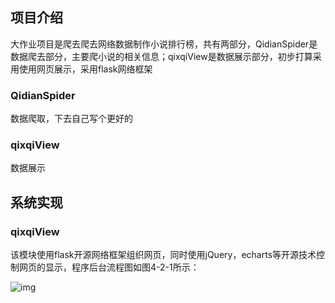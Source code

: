 ## 项目介绍
大作业项目是爬去爬去网络数据制作小说排行榜，共有两部分，QidianSpider是数据爬去部分，主要爬小说的相关信息；qixqiView是数据展示部分，初步打算采用使用网页展示，采用flask网络框架


### QidianSpider
数据爬取，下去自己写个更好的


### qixqiView
数据展示





## 系统实现

### qixqiView

该模块使用flask开源网络框架组织网页，同时使用jQuery，echarts等开源技术控制网页的显示，程序后台流程图如图4-2-1所示：

![img](file:////var/folders/22/t7b53s953rg9b0pxq4mnldr00000gn/T/com.kingsoft.wpsoffice.mac/wps-zhengxiang/ksohtml/wpsgpduEN.jpg)